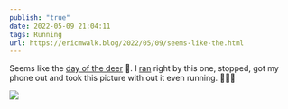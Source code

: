 ```yaml
---
publish: "true"
date: 2022-05-09 21:04:11
tags: Running
url: https://ericmwalk.blog/2022/05/09/seems-like-the.html
---
```


Seems like the [day of the deer](https://ericmwalk.blog/2022/05/09/had-some-visitors.html) 🦌.  I [ran](http://www.strava.com/activities/7116509431) right by this one, stopped, got my phone out and took this picture with out it even running. 🏃🏻‍♂️


![](https://ericmwalk.blog/uploads/2022/e1f0ae412a.jpg)